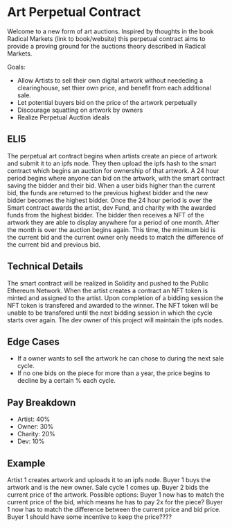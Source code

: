# Art Perpetual Contract

Welcome to a new form of art auctions. Inspired by thoughts in the book Radical Markets (link to book/website) this perpetual contract aims to provide a proving ground for the auctions theory described in Radical Markets. 

Goals:
* Allow Artists to sell their own digital artwork without neededing a clearinghouse, set thier own price, and benefit from each additional sale.
* Let potential buyers bid on the price of the artwork perpetually
* Discourage squatting on artwork by owners
* Realize Perpetual Auction ideals

## ELI5

The perpetual art contract begins when artists create an piece of artwork and submit it to an ipfs node. They then upload the ipfs hash to the smart contract which begins an auction for ownership of that artwork. A 24 hour period begins where anyone can bid on the artwork, with the smart contract saving the bidder and their bid. When a user bids higher than the current bid, the funds are returned to the previous highest bidder and the new bidder becomes the highest bidder. Once the 24 hour period is over the Smart contract awards the artist, dev Fund, and charity with the awarded funds from the highest bidder. The bidder then receives a NFT of the artwork they are able to display anywhere for a period of one month. After the month is over the auction begins again. This time, the minimum bid is the current bid and the current owner only needs to match the difference of the current bid and previous bid.

## Technical Details

The smart contract will be realized in Solidity and pushed to the Public Ethereum Network. When the artist creates a contract an NFT token is minted and assigned to the artist. Upon completion of a bidding session the NFT token is transfered and awarded to the winner. The NFT token will be unable to be transfered until the next bidding session in which the cycle starts over again. The dev owner of this project will maintain the ipfs nodes.

## Edge Cases
* If a owner wants to sell the artwork he can chose to during the next sale cycle.
* If no one bids on the piece for more than a year, the price begins to decline by a certain % each cycle.


## Pay Breakdown
* Artist:    40%
* Owner:     30%
* Charity:   20%
* Dev:       10%



## Example
Artist 1 creates artwork and uploads it to an ipfs node.
Buyer 1 buys the artwork and is the new owner.
Sale cycle 1 comes up.
Buyer 2 bids the current price of the artwork.
Possible options:
Buyer 1 now has to match the current price of the bid, which means he has to pay 2x for the piece?
Buyer 1 now has to match the difference between the current price and bid price.
Buyer 1 should have some incentive to keep the price????

